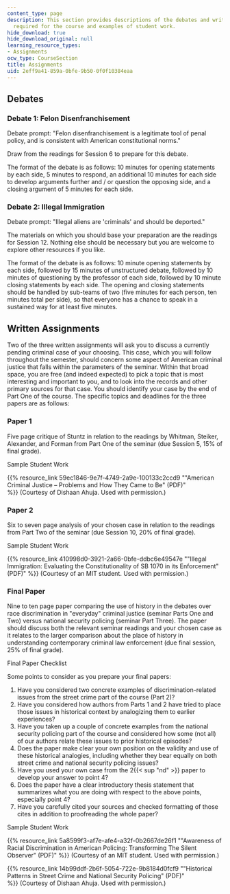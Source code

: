 ```yaml
---
content_type: page
description: This section provides descriptions of the debates and written assignments
  required for the course and examples of student work.
hide_download: true
hide_download_original: null
learning_resource_types:
- Assignments
ocw_type: CourseSection
title: Assignments
uid: 2eff9a41-859a-0bfe-9b50-0f0f10384eaa
---
```


Debates
-------

### Debate 1: Felon Disenfranchisement

Debate prompt: "Felon disenfranchisement is a legitimate tool of penal policy, and is consistent with American constitutional norms."

Draw from the readings for Session 6 to prepare for this debate.

The format of the debate is as follows: 10 minutes for opening statements by each side, 5 minutes to respond, an additional 10 minutes for each side to develop arguments further and / or question the opposing side, and a closing argument of 5 minutes for each side.

### Debate 2: Illegal Immigration

Debate prompt: "Illegal aliens are 'criminals' and should be deported."

The materials on which you should base your preparation are the readings for Session 12. Nothing else should be necessary but you are welcome to explore other resources if you like.

The format of the debate is as follows: 10 minute opening statements by each side, followed by 15 minutes of unstructured debate, followed by 10 minutes of questioning by the professor of each side, followed by 10 minute closing statements by each side. The opening and closing statements should be handled by sub-teams of two (five minutes for each person, ten minutes total per side), so that everyone has a chance to speak in a sustained way for at least five minutes.

Written Assignments
-------------------

Two of the three written assignments will ask you to discuss a currently pending criminal case of your choosing. This case, which you will follow throughout the semester, should concern some aspect of American criminal justice that falls within the parameters of the seminar. Within that broad space, you are free (and indeed expected) to pick a topic that is most interesting and important to you, and to look into the records and other primary sources for that case. You should identify your case by the end of Part One of the course. The specific topics and deadlines for the three papers are as follows:

### Paper 1

Five page critique of Stuntz in relation to the readings by Whitman, Steiker, Alexander, and Forman from Part One of the seminar (due Session 5, 15% of final grade).

Sample Student Work

{{% resource_link 59ec1846-9e7f-4749-2a9e-100133c2ccd9 "\"American Criminal Justice – Problems and How They Came to Be\" (PDF)" %}} (Courtesy of Dishaan Ahuja. Used with permission.)

### Paper 2

Six to seven page analysis of your chosen case in relation to the readings from Part Two of the seminar (due Session 10, 20% of final grade).

Sample Student Work

{{% resource_link 410998d0-3921-2a66-0bfe-ddbc6e49547e "\"Illegal Immigration: Evaluating the Constitutionality of SB 1070 in its Enforcement\" (PDF)" %}} (Courtesy of an MIT student. Used with permission.)

### Final Paper

Nine to ten page paper comparing the use of history in the debates over race discrimination in "everyday" criminal justice (seminar Parts One and Two) versus national security policing (seminar Part Three). The paper should discuss both the relevant seminar readings and your chosen case as it relates to the larger comparison about the place of history in understanding contemporary criminal law enforcement (due final session, 25% of final grade).

Final Paper Checklist

Some points to consider as you prepare your final papers:

1.  Have you considered two concrete examples of discrimination-related issues from the street crime part of the course (Part 2)?
2.  Have you considered how authors from Parts 1 and 2 have tried to place those issues in historical context by analogizing them to earlier experiences?
3.  Have you taken up a couple of concrete examples from the national security policing part of the course and considered how some (not all) of our authors relate these issues to prior historical episodes?
4.  Does the paper make clear your own position on the validity and use of these historical analogies, including whether they bear equally on both street crime and national security policing issues?
5.  Have you used your own case from the 2{{< sup "nd" >}} paper to develop your answer to point 4?
6.  Does the paper have a clear introductory thesis statement that summarizes what you are doing with respect to the above points, especially point 4?
7.  Have you carefully cited your sources and checked formatting of those cites in addition to proofreading the whole paper?

Sample Student Work

{{% resource_link 5a8599f3-af7e-afe4-a32f-0b2667de26f1 "\"Awareness of Racial Discrimination in American Policing: Transforming The Silent Observer\" (PDF)" %}} (Courtesy of an MIT student. Used with permission.)

{{% resource_link 14b99ddf-2b6f-5054-722e-9b8184d0fcf9 "\"Historical Patterns in Street Crime and National Security Policing\" (PDF)" %}} (Courtesy of Dishaan Ahuja. Used with permission.)